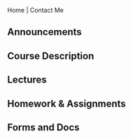 Home | Contact Me

## Announcements

## Course Description

## Lectures

## Homework & Assignments

## Forms and Docs
